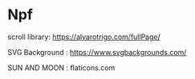 # Npf

scroll library: https://alvarotrigo.com/fullPage/



SVG Background : https://www.svgbackgrounds.com/








SUN AND MOON : flaticons.com


